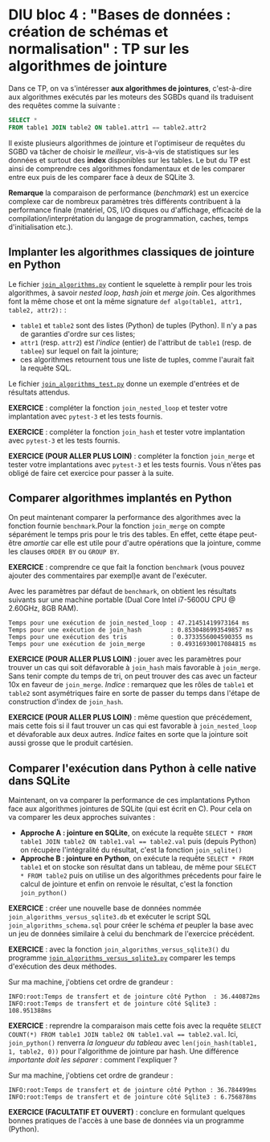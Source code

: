 DIU bloc 4 : "Bases de données : création de schémas et normalisation" : TP sur les algorithmes de jointure
====================================================

Dans ce TP, on va s'intéresser **aux algorithmes de jointures**, c'est-à-dire aux algorithmes exécutés par les moteurs des SGBDs quand ils traduisent des requêtes comme la suivante :

```sql
SELECT *
FROM table1 JOIN table2 ON table1.attr1 == table2.attr2
```

Il existe plusieurs algorithmes de jointure et l'optimiseur de requêtes du SGBD va tâcher de choisir le _meilleur_, vis-à-vis de statistiques sur les données et surtout des **index** disponibles sur les tables.
Le but du TP est ainsi de comprendre ces algorithmes fondamentaux et de les comparer entre eux puis de les comparer face à deux de SQLite 3.

**Remarque** la comparaison de performance (_benchmark_) est un exercice complexe car de nombreux paramètres très différents contribuent à la performance finale (matériel, OS, I/O disques ou d'affichage, efficacité de la compilation/interprétation du langage de programmation, caches, temps d'initialisation etc.).

Implanter les algorithmes classiques de jointure en Python
-----------------------------------------------------------

Le fichier [`join_algorithms.py`](join_algorithms.py) contient le squelette à remplir pour les trois algorithmes, à savoir _nested loop_, _hash join_ et _merge join_. Ces algorithmes font la même chose et ont la même signature `def algo(table1, attr1, table2, attr2):` :

* `table1` et `table2` sont des listes (Python) de tuples (Python). Il n'y a pas de garanties d'ordre sur ces listes;
* `attr1` (resp. `attr2`) est _l'indice_ (entier) de l'attribut de `table1` (resp. de `tablee`) sur lequel on fait la jointure;
* ces algorithmes retournent tous une liste de tuples, comme l'aurait fait la requête SQL.


Le fichier [`join_algorithms_test.py`](join_algorithms_test.py) donne un exemple d'entrées et de résultats attendus.

**EXERCICE** : compléter la fonction `join_nested_loop` et tester votre implantation avec `pytest-3` et les tests fournis.

**EXERCICE** : compléter la fonction `join_hash` et tester votre implantation avec `pytest-3` et les tests fournis.

**EXERCICE (POUR ALLER PLUS LOIN)** : compléter la fonction `join_merge` et tester votre implantations avec `pytest-3` et les tests fournis. Vous n'êtes pas obligé de faire cet exercice pour passer à la suite.


Comparer algorithmes implantés en Python
----------------------------------------

On peut maintenant comparer la performance des algorithmes avec la fonction fournie `benchmark`.Pour la fonction `join_merge` on compte séparément le temps pris pour le tris des tables.
En effet, cette étape peut-être _amortie_ car elle est utile pour d'autre opérations que la jointure, comme les clauses `ORDER BY` ou `GROUP BY`.

**EXERCICE** : comprendre ce que fait la fonction `benchmark` (vous pouvez ajouter des commentaires par exempl)e avant de l'exécuter. 

Avec les paramètres par défaut de `benchmark`, on obtient les résultats suivants sur une machine portable (Dual Core Intel i7-5600U CPU @ 2.60GHz, 8GB RAM).

```
Temps pour une exécution de join_nested_loop : 47.21451419973164 ms
Temps pour une exécution de join_hash        : 0.8530486993549857 ms
Temps pour une exécution des tris            : 0.3733556004590355 ms
Temps pour une exécution de join_merge       : 0.49316930017084815 ms
```

**EXERCICE (POUR ALLER PLUS LOIN)** : jouer avec les paramètres pour trouver un cas qui soit défavorable à `join_hash` mais favorable à `join_merge`. Sans tenir compte du temps de tri, on peut trouver des cas avec un facteur 10x en faveur de `join_merge`. _Indice_ : remarquez que les rôles de `table1` et `table2` sont asymétriques faire en sorte de passer du temps dans l'étape de construction d'index de `join_hash`.

**EXERCICE (POUR ALLER PLUS LOIN)** : même question que précédement, mais cette fois si il faut trouver un cas qui est favorable à `join_nested_loop` et dévaforable aux deux autres. _Indice_ faites en sorte que la jointure soit aussi grosse que le produit cartésien.

Comparer l'exécution dans Python à celle native dans SQLite
-------------------------------------------------------------

Maintenant, on va comparer la performance de ces implantations Python face aux algorithmes jointures de SQLite (qui est écrit en C). Pour cela on va comparer les deux approches suivantes :

* **Approche A : jointure en SQLite**, on exécute la requête `SELECT * FROM table1 JOIN table2 ON table1.val == table2.val` puis (depuis Python) on récupère l'intégralité du résultat, c'est la fonction `join_sqlite()`
* **Approche B : jointure en Python**, on exécute la requête `SELECT * FROM table1` et on stocke son résultat dans un tableau, de même pour `SELECT * FROM table2` puis on utilise un des algorithmes précedents pour faire le calcul de jointure et enfin on renvoie le résultat, c'est la fonction `join_python()`


**EXERCICE** : créer une nouvelle base de données nommée `join_algorithms_versus_sqlite3.db` et exécuter le script SQL `join_algorithms_schema.sql` pour créer le schéma *et* peupler la base avec un jeu de données similaire à celui du benchmark de l'exercice précédent.

**EXERCICE** :  avec la fonction `join_algorithms_versus_sqlite3()` du programme [`join_algorithms_versus_sqlite3.py`](join_algorithms_versus_sqlite3.py) comparer les temps d'exécution des deux méthodes.

Sur ma machine, j'obtiens cet ordre de grandeur :

```
INFO:root:Temps de transfert et de jointure côté Python  : 36.440872ms
INFO:root:Temps de transfert et de jointure côté Sqlite3 : 108.951388ms
```

 **EXERCICE** : reprendre la comparaison mais cette fois avec la requête `SELECT COUNT(*) FROM table1 JOIN table2 ON table1.val == table2.val`. Ici, `join_python()` renverra _la longueur du tableau_ avec  `len(join_hash(table1, 1, table2, 0))` pour l'algorithme de jointure par hash. Une différence _importante doit les séparer_  : comment l'expliquer ?

Sur ma machine, j'obtiens cet ordre de grandeur :

```
INFO:root:Temps de transfert et de jointure côté Python : 36.784499ms
INFO:root:Temps de transfert et de jointure côté Sqlite3 : 6.756878ms
```

 **EXERCICE (FACULTATIF ET OUVERT)** : conclure en formulant quelques bonnes pratiques de l'accès à une base de données via un programme (Python).
